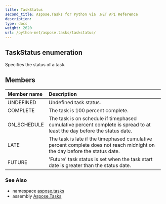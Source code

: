 ```yaml
---
title: TaskStatus
second_title: Aspose.Tasks for Python via .NET API Reference
description: 
type: docs
weight: 2620
url: /python-net/aspose.tasks/taskstatus/
---
```


## TaskStatus enumeration

Specifies the status of a task.

## Members
| Member name | Description |
| :- | :- |
|UNDEFINED|Undefined task status.|
|COMPLETE|The task is 100 percent complete.|
|ON_SCHEDULE|The task is on schedule if timephased cumulative percent complete is spread to at least the day before the status date.|
|LATE|The task is late if the timephased cumulative percent complete does not reach midnight on the day before the status date.|
|FUTURE|'Future' task status is set when the task start date is greater than the status date.|

### See Also

* namespace [aspose.tasks](/tasks/python-net/aspose.tasks/)
* assembly [Aspose.Tasks](/tasks/python-net/)

